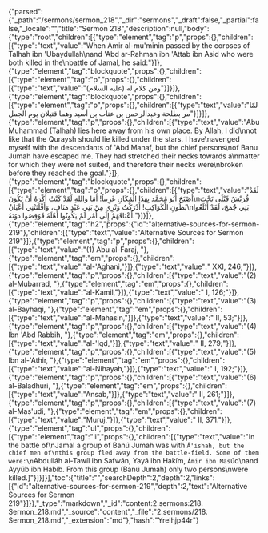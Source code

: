 {"parsed":{"_path":"/sermons/sermon_218","_dir":"sermons","_draft":false,"_partial":false,"_locale":"","title":"Sermon 218","description":null,"body":{"type":"root","children":[{"type":"element","tag":"p","props":{},"children":[{"type":"text","value":"When Amir al-mu'minin passed by the corpses of Talhah ibn 'Ubaydullah\nand 'Abd ar-Rahman ibn 'Attab ibn Asid who were both killed in the\nbattle of Jamal, he said:"}]},{"type":"element","tag":"blockquote","props":{},"children":[{"type":"element","tag":"p","props":{},"children":[{"type":"text","value":"ومن كلام له (عليه السلام)"}]}]},{"type":"element","tag":"blockquote","props":{},"children":[{"type":"element","tag":"p","props":{},"children":[{"type":"text","value":"لمّا مر بطلحة وعبدالرحمن بن عتاب بن أسيد وهما قتيلان يوم الجمل"}]}]},{"type":"element","tag":"p","props":{},"children":[{"type":"text","value":"Abu Muhammad (Talhah) lies here away from his own place. By Allah, I did\nnot like that the Quraysh should lie killed under the stars. I have\navenged myself with the descendants of 'Abd Manaf, but the chief persons\nof Banu Jumah have escaped me. They had stretched their necks towards a\nmatter for which they were not suited, and therefore their necks were\nbroken before they reached the goal."}]},{"type":"element","tag":"blockquote","props":{},"children":[{"type":"element","tag":"p","props":{},"children":[{"type":"text","value":"لَقَدْ أَصْبَحَ أَبُو مُحَمَّد بِهذَا الْمَكَانِ غَرِيباً! أَمَا وَاللهِ لَقَدْ كَنْتُ أَكْرَهُ أَنْ تَكُونَ\nقُرَيْشٌ قَتْلَى تَحْتَ بُطُونِ الْكَوَاكِبِ! أَدْرَكْتُ وَتْرِي مِنْ بَنِي عَبْدِ مَنَاف، وَأَفْلَتَتْنِي أَعْيَانُ\nبَنِي جُمَحَ، لَقَدْ أَتْلَعُوا أَعْنَاقَهُمْ إِلَى أَمْر لَمْ يَكُونُوا أَهْلَهُ فَوُقِصُوا دوُنَهُ."}]}]},{"type":"element","tag":"h2","props":{"id":"alternative-sources-for-sermon-219"},"children":[{"type":"text","value":"Alternative Sources for Sermon 219"}]},{"type":"element","tag":"p","props":{},"children":[{"type":"text","value":"(1) Abu al-Faraj, "},{"type":"element","tag":"em","props":{},"children":[{"type":"text","value":"al-'Aghani,"}]},{"type":"text","value":" XXI, 246;"}]},{"type":"element","tag":"p","props":{},"children":[{"type":"text","value":"(2) al-Mubarrad, "},{"type":"element","tag":"em","props":{},"children":[{"type":"text","value":"al-Kamil,"}]},{"type":"text","value":" I, 126;"}]},{"type":"element","tag":"p","props":{},"children":[{"type":"text","value":"(3) al-Bayhaqi, "},{"type":"element","tag":"em","props":{},"children":[{"type":"text","value":"al-Mahasin,"}]},{"type":"text","value":" II, 53;"}]},{"type":"element","tag":"p","props":{},"children":[{"type":"text","value":"(4) Ibn 'Abd Rabbih, "},{"type":"element","tag":"em","props":{},"children":[{"type":"text","value":"al-'Iqd,"}]},{"type":"text","value":" II, 279;"}]},{"type":"element","tag":"p","props":{},"children":[{"type":"text","value":"(5) Ibn al-'Athir, "},{"type":"element","tag":"em","props":{},"children":[{"type":"text","value":"al-Nihayah,"}]},{"type":"text","value":" I, 192;"}]},{"type":"element","tag":"p","props":{},"children":[{"type":"text","value":"(6) al-Baladhuri, "},{"type":"element","tag":"em","props":{},"children":[{"type":"text","value":"Ansab,"}]},{"type":"text","value":" II, 261;"}]},{"type":"element","tag":"p","props":{},"children":[{"type":"text","value":"(7) al-Mas'udi, "},{"type":"element","tag":"em","props":{},"children":[{"type":"text","value":"Muruj,"}]},{"type":"text","value":" II, 371."}]},{"type":"element","tag":"ul","props":{},"children":[{"type":"element","tag":"li","props":{},"children":[{"type":"text","value":"In the battle of\nJamal a group of Banú Jumah was with `Á'ishah, but the chief men of\nthis group fled away from the battle-field. Some of them were:\n`Abdulláh al-Tawíl ibn Safwán, Yayá ibn Hakím, `Ámir ibn Mas`úd\nand Ayyúb ibn Habíb. From this group (Banú Jumah) only two persons\nwere killed.]"}]}]}],"toc":{"title":"","searchDepth":2,"depth":2,"links":[{"id":"alternative-sources-for-sermon-219","depth":2,"text":"Alternative Sources for Sermon 219"}]}},"_type":"markdown","_id":"content:2.sermons:218. Sermon_218.md","_source":"content","_file":"2.sermons/218. Sermon_218.md","_extension":"md"},"hash":"Yrelhjp44r"}
